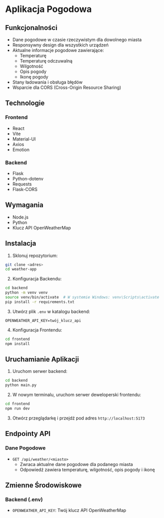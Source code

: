 # Aplikacja Pogodowa


## Funkcjonalności

- Dane pogodowe w czasie rzeczywistym dla dowolnego miasta
- Responsywny design dla wszystkich urządzeń
- Aktualne informacje pogodowe zawierające:
  - Temperaturę
  - Temperaturę odczuwalną
  - Wilgotność
  - Opis pogody
  - Ikonę pogody
- Stany ładowania i obsługa błędów
- Wsparcie dla CORS (Cross-Origin Resource Sharing)

## Technologie

### Frontend
- React
- Vite
- Material-UI
- Axios
- Emotion

### Backend
- Flask
- Python-dotenv
- Requests
- Flask-CORS

## Wymagania

- Node.js
- Python
- Klucz API OpenWeatherMap

## Instalacja

1. Sklonuj repozytorium:
```bash
git clone <adres>
cd weather-app
```

2. Konfiguracja Backendu:
```bash
cd backend
python -m venv venv
source venv/bin/activate  # W systemie Windows: venv\Scripts\activate
pip install -r requirements.txt
```

3. Utwórz plik `.env` w katalogu backend:
```
OPENWEATHER_API_KEY=twój_klucz_api
```

4. Konfiguracja Frontendu:
```bash
cd frontend
npm install
```

## Uruchamianie Aplikacji

1. Uruchom serwer backend:
```bash
cd backend
python main.py
```

2. W nowym terminalu, uruchom serwer deweloperski frontendu:
```bash
cd frontend
npm run dev
```

3. Otwórz przeglądarkę i przejdź pod adres `http://localhost:5173`

## Endpointy API

### Dane Pogodowe
- `GET /api/weather/<miasto>`
  - Zwraca aktualne dane pogodowe dla podanego miasta
  - Odpowiedź zawiera temperaturę, wilgotność, opis pogody i ikonę

## Zmienne Środowiskowe

### Backend (.env)
- `OPENWEATHER_API_KEY`: Twój klucz API OpenWeatherMap